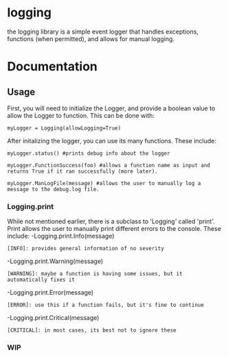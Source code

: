 # logging

the logging library is a simple event logger that handles exceptions, functions (when permitted), and allows for manual logging.


# Documentation

## Usage

First, you will need to initialize the Logger, and provide a boolean value to allow the Logger to function. This can be done with:

`myLogger = Logging(allowLogging=True)`

After initalizing the logger, you can use its many functions. These include:

`myLogger.status() #prints debug info about the logger`

`myLogger.FunctionSuccess(foo) #allows a function name as input and returns True if it ran successfully (more later).`

`myLogger.ManLogFile(message) #allows the user to manually log a message to the debug.log file.`

### Logging.print

While not mentioned earlier, there is a subclass to 'Logging' called 'print'. Print allows the user to manually print different errors to the console. These include:
-Logging.print.Info(message)

`[INFO]: provides general information of no severity`

-Logging.print.Warning(message)

`[WARNING]: maybe a function is having some issues, but it automatically fixes it`

-Logging.print.Error(message)

`[ERROR]: use this if a function fails, but it's fine to continue`

-Logging.print.Critical(message)

`[CRITICAL]: in most cases, its best not to ignore these`

### WIP
